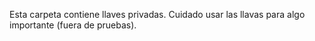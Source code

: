 Esta carpeta contiene llaves privadas.
Cuidado usar las llavas para algo importante (fuera de pruebas).
